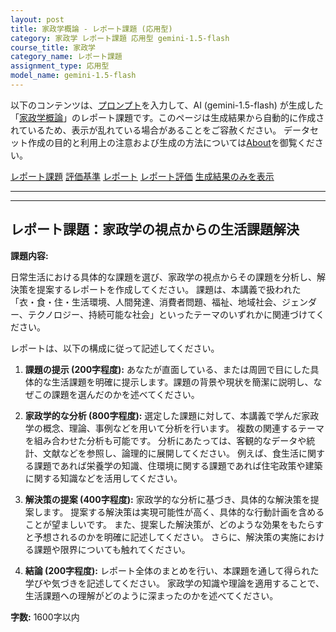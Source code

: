```yaml
---
layout: post
title: 家政学概論 - レポート課題 (応用型)
category: 家政学 レポート課題 応用型 gemini-1.5-flash
course_title: 家政学
category_name: レポート課題
assignment_type: 応用型
model_name: gemini-1.5-flash
---
```


以下のコンテンツは、[プロンプト](http://127.0.0.1:8000/generated/家政学/gemini-1.5-flash/prompt_レポート課題-応用型.md)を入力して、AI (gemini-1.5-flash) が生成した「[家政学概論](/contents/家政学/)」のレポート課題です。このページは生成結果から自動的に作成されているため、表示が乱れている場合があることをご容赦ください。
データセット作成の目的と利用上の注意および生成の方法については[About](/About)を御覧ください。

[レポート課題](../レポート課題-応用型)
[評価基準](../評価基準-応用型)
[レポート](../レポート-応用型)
[レポート評価](../レポート評価-応用型)
[生成結果のみを表示](http://127.0.0.1:8000/generated/家政学/gemini-1.5-flash/レポート課題-応用型.md)
  

***
***
  
## レポート課題：家政学の視点からの生活課題解決

**課題内容:**

日常生活における具体的な課題を選び、家政学の視点からその課題を分析し、解決策を提案するレポートを作成してください。  課題は、本講義で扱われた「衣・食・住・生活環境、人間発達、消費者問題、福祉、地域社会、ジェンダー、テクノロジー、持続可能な社会」といったテーマのいずれかに関連づけてください。

レポートは、以下の構成に従って記述してください。

1. **課題の提示 (200字程度):**  あなたが直面している、または周囲で目にした具体的な生活課題を明確に提示します。課題の背景や現状を簡潔に説明し、なぜこの課題を選んだのかを述べてください。

2. **家政学的な分析 (800字程度):**  選定した課題に対して、本講義で学んだ家政学の概念、理論、事例などを用いて分析を行います。  複数の関連するテーマを組み合わせた分析も可能です。  分析にあたっては、客観的なデータや統計、文献などを参照し、論理的に展開してください。  例えば、食生活に関する課題であれば栄養学の知識、住環境に関する課題であれば住宅政策や建築に関する知識などを活用してください。

3. **解決策の提案 (400字程度):**  家政学的な分析に基づき、具体的な解決策を提案します。  提案する解決策は実現可能性が高く、具体的な行動計画を含めることが望ましいです。  また、提案した解決策が、どのような効果をもたらすと予想されるのかを明確に記述してください。  さらに、解決策の実施における課題や限界についても触れてください。

4. **結論 (200字程度):**  レポート全体のまとめを行い、本課題を通して得られた学びや気づきを記述してください。  家政学の知識や理論を適用することで、生活課題への理解がどのように深まったのかを述べてください。


**字数:** 1600字以内
